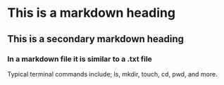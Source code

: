 # This is a markdown heading
## This is a secondary markdown heading
### In a markdown file it is similar to a .txt file
Typical terminal commands include; ls, mkdir, touch, cd, pwd, and more.